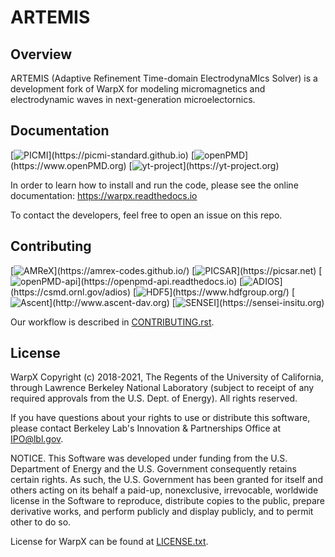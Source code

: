 # ARTEMIS

## Overview

ARTEMIS (Adaptive Refinement Time-domain ElectrodynaMIcs Solver) is a development fork of WarpX for modeling micromagnetics and electrodynamic waves in next-generation microelectornics.

## Documentation

[![PICMI](https://img.shields.io/static/v1?label="works%20with"&message="PICMI"&color="blueviolet")](https://picmi-standard.github.io)
[![openPMD](https://img.shields.io/static/v1?label="works%20with"&message="openPMD"&color="blueviolet")](https://www.openPMD.org)
[![yt-project](https://img.shields.io/static/v1?label="works%20with"&message="yt"&color="blueviolet")](https://yt-project.org)

In order to learn how to install and run the code, please see the online documentation:
https://warpx.readthedocs.io

To contact the developers, feel free to open an issue on this repo.

## Contributing

[![AMReX](https://img.shields.io/static/v1?label="runs%20on"&message="AMReX"&color="blueviolet")](https://amrex-codes.github.io/)
[![PICSAR](https://img.shields.io/static/v1?label="runs%20on"&message="PICSAR"&color="blueviolet")](https://picsar.net)
[![openPMD-api](https://img.shields.io/static/v1?label="runs%20on"&message="openPMD-api"&color="blueviolet")](https://openpmd-api.readthedocs.io)
[![ADIOS](https://img.shields.io/static/v1?label="runs%20on"&message="ADIOS"&color="blueviolet")](https://csmd.ornl.gov/adios)
[![HDF5](https://img.shields.io/static/v1?label="runs%20on"&message="HDF5"&color="blueviolet")](https://www.hdfgroup.org/)
[![Ascent](https://img.shields.io/static/v1?label="runs%20on"&message="Ascent"&color="blueviolet")](http://www.ascent-dav.org)
[![SENSEI](https://img.shields.io/static/v1?label="runs%20on"&message="SENSEI"&color="blueviolet")](https://sensei-insitu.org)

Our workflow is described in [CONTRIBUTING.rst](CONTRIBUTING.rst).

## License

WarpX Copyright (c) 2018-2021, The Regents of the University of California,
through Lawrence Berkeley National Laboratory (subject to receipt of any
required approvals from the U.S. Dept. of Energy).  All rights reserved.

If you have questions about your rights to use or distribute this software,
please contact Berkeley Lab's Innovation & Partnerships Office at
IPO@lbl.gov.

NOTICE.  This Software was developed under funding from the U.S. Department
of Energy and the U.S. Government consequently retains certain rights. As
such, the U.S. Government has been granted for itself and others acting on
its behalf a paid-up, nonexclusive, irrevocable, worldwide license in the
Software to reproduce, distribute copies to the public, prepare derivative
works, and perform publicly and display publicly, and to permit other to do
so.

License for WarpX can be found at [LICENSE.txt](LICENSE.txt).
